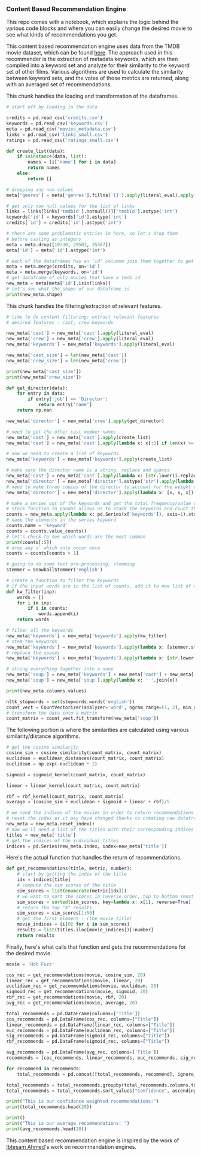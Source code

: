### Content Based Recommendation Engine

This repo comes with a notebook, which explains the logic behind the various code blocks and where you can easily change the desired movie to see what kinds of recommendations you get.

This content based recommendation engine uses data from the TMDB movie dataset, which can be found [here](https://www.kaggle.com/tmdb/tmdb-movie-metadata/). The approach used in this recommender is the extraction of metadata keywords, which are then compiled into a keyword set and analyze for their similarity to the keyword set of other films. Various algorithms are used to calculate the similarity between keyword sets, and the votes of those metrics are returned, along with an averaged set of recommendations. 

This chunk handles the loading and transformation of the dataframes.

``` Python
# start off by loading in the data

credits = pd.read_csv('credits.csv')
keywords = pd.read_csv('keywords.csv')
meta = pd.read_csv('movies_metadata.csv')
links = pd.read_csv('links_small.csv')
ratings = pd.read_csv('ratings_small.csv')

def create_list(data):
    if isinstance(data, list):
        names = [i['name'] for i in data]
        return names
    else:
        return []

# dropping any nan values
meta['genres'] = meta['genres'].fillna('[]').apply(literal_eval).apply(create_list)

# get only non null values for the list of links
links = links[links['tmdbId'].notnull()]['tmdbId'].astype('int')
keywords['id'] = keywords['id'].astype('int')
credits['id'] = credits['id'].astype('int')

# there are some problematic entries in here, so let's drop them
# before casting as integers
meta = meta.drop([19730, 29503, 35587])
meta['id'] = meta['id'].astype('int')

# each of the dataframes has an 'id' columnm join them together to get complete data
meta = meta.merge(credits, on='id')
meta = meta.merge(keywords, on='id')
# get dataframe of only movies that have a tmdb id
new_meta = meta[meta['id'].isin(links)]
# let's see what the shape of our dataframe is
print(new_meta.shape)

```

This chunk handles the filtering/extraction of relevant features.

``` Python
# time to do content filtering: extract relevant features
# desired features - cast, crew keywords

new_meta['cast'] = new_meta['cast'].apply(literal_eval)
new_meta['crew'] = new_meta['crew'].apply(literal_eval)
new_meta['keywords'] = new_meta['keywords'].apply(literal_eval)

new_meta['cast_size'] = len(new_meta['cast'])
new_meta['crew_size'] = len(new_meta['crew'])

print(new_meta['cast_size'])
print(new_meta['crew_size'])

def get_director(data):
    for entry in data:
        if entry['job'] == 'Director':
            return entry['name']
    return np.nan

new_meta['director'] = new_meta['crew'].apply(get_director)

# need to get the other cast member names
new_meta['cast'] = new_meta['cast'].apply(create_list)
new_meta['cast'] = new_meta['cast'].apply(lambda x: x[:3] if len(x) >= 3 else x)

# now we need to create a list of keywords
new_meta['keywords'] = new_meta['keywords'].apply(create_list)

# make sure the director name is a string, replace and spaces
new_meta['cast'] = new_meta['cast'].apply(lambda x: [str.lower(i.replace(" ", "")) for i in x])
new_meta['director'] = new_meta['director'].astype('str').apply(lambda x: str.lower(x.replace(" ","")))
# need to make three copies of the director to account for the weight of the other cast
new_meta['director'] = new_meta['director'].apply(lambda x: [x, x, x])

# make a series out of the keywords and get the total frequency/value counts for all the keywords
# stack function in pandas allows us to stack the keywords and count them
counts = new_meta.apply(lambda x: pd.Series(x['keywords']), axis=1).stack().reset_index(level=1, drop=True)
# name the elements in the series keyword
counts.name = 'keyword'
counts = counts.value_counts()
# let's check to see which words are the most common
print(counts[:5])
# drop any s' which only occur once
counts = counts[counts > 1]

# going to do some text pre-processing, stemming
stemmer = SnowballStemmer('english')

# create a function to filter the keywords
# if the input words are in the list of counts, add it to new list of words
def kw_filter(inp):
    words = []
    for i in inp:
        if i in counts:
            words.append(i)
    return words

# filter all the keywords
new_meta['keywords'] = new_meta['keywords'].apply(kw_filter)
# stem the keywords
new_meta['keywords'] = new_meta['keywords'].apply(lambda x: [stemmer.stem(i) for i in x])
# replace the spaces
new_meta['keywords'] = new_meta['keywords'].apply(lambda x: [str.lower(i.replace(" ", "")) for i in x])

# string everything together into a soup
new_meta['soup'] = new_meta['keywords'] + new_meta['cast'] + new_meta['director'] + new_meta['genres']
new_meta['soup'] = new_meta['soup'].apply(lambda x: ' '.join(x))

print(new_meta.columns.values)

nltk_stopwords = set(stopwords.words('english'))
count_vect = CountVectorizer(analyzer='word', ngram_range=(1, 2), min_df=0, stop_words=nltk_stopwords)
# transform the data into a matrix
count_matrix = count_vect.fit_transform(new_meta['soup'])
```

The following portion is where the similarities are calculated using various similarity/distance algorithms.

``` Python
# get the cosine similarity
cosine_sim = cosine_similarity(count_matrix, count_matrix)
euclidean = euclidean_distances(count_matrix, count_matrix)
euclidean = np.exp(-euclidean * 2)

sigmoid = sigmoid_kernel(count_matrix, count_matrix)

linear = linear_kernel(count_matrix, count_matrix)

rbf = rbf_kernel(count_matrix, count_matrix)
average = (cosine_sim + euclidean + sigmoid + linear + rbf)/5

# we need the indices of the movies in order to return recommendations
# reset the index as it may have changed thanks to creating new dataframes
new_meta = new_meta.reset_index()
# now we'll need a list of the titles with their corresponding indices
titles = new_meta['title']
# get the indices of the individual titles
indices = pd.Series(new_meta.index, index=new_meta['title'])
```

Here's the actual function that handles the return of recommendations.

``` Python
def get_recommendations(title, metric, number):
    # start by getting the index of the title
    idx = indices[title]
    # compute the sim scores of the title
    sim_scores = list(enumerate(metric[idx]))
    # we want to sort the scores in reverse order, top to bottom (most similar to least)
    sim_scores = sorted(sim_scores, key=lambda x: x[1], reverse=True)
    # return the top "X" results
    sim_scores = sim_scores[1:50]
    # get the first element - (the movie title)
    movie_indices = [i[0] for i in sim_scores]
    results = list(titles.iloc[movie_indices])[:number]
    return results
```

Finally, here's what calls that function and gets the recommendations for the desired movie.

``` Python
movie = 'Hot Fuzz'

cos_rec = get_recommendations(movie, cosine_sim, 20)
linear_rec = get_recommendations(movie, linear, 20)
euclidean_rec = get_recommendations(movie, euclidean, 20)
sigmoid_rec = get_recommendations(movie, sigmoid, 20)
rbf_rec = get_recommendations(movie, rbf, 20)
avg_rec = get_recommendations(movie, average, 20)

total_recommends = pd.DataFrame(columns=['Title'])
cos_recommends = pd.DataFrame(cos_rec, columns=["Title"])
linear_recommends = pd.DataFrame(linear_rec, columns=["Title"])
euc_recommends = pd.DataFrame(euclidean_rec, columns=["Title"])
sig_recommends = pd.DataFrame(sigmoid_rec, columns=["Title"])
rbf_recommends = pd.DataFrame(sigmoid_rec, columns=["Title"])

avg_recommends = pd.DataFrame(avg_rec, columns=['Title'])
recommends = [cos_recommends, linear_recommends, euc_recommends, sig_recommends, rbf_recommends]

for recommend in recommends:
    total_recommends = pd.concat([total_recommends, recommend], ignore_index=True)

total_recommends = total_recommends.groupby(total_recommends.columns.tolist()).size().reset_index().rename(columns={0:'Confidence'})
total_recommends = total_recommends.sort_values("Confidence", ascending=False)

print("This is our confidence weighted recommendations:")
print(total_recommends.head(20))

print()
print("This is our average recommendations: ")
print(avg_recommends.head(20))

```

This content based recommendation engine is inspired by the work of [Ibtesam Ahmed](https://www.kaggle.com/ibtesama)'s work on recommendation engines.

